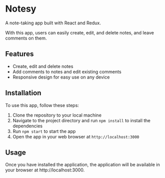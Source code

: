 # Notesy

A note-taking app built with React and Redux.

With this app, users can easily create, edit, and delete notes, and leave comments on them.

## Features

- Create, edit and delete notes
- Add comments to notes and edit existing comments
- Responsive design for easy use on any device

## Installation

To use this app, follow these steps:

1. Clone the repository to your local machine
2. Navigate to the project directory and run `npm install` to install the dependencies
3. Run `npm start` to start the app
4. Open the app in your web browser at `http://localhost:3000`

## Usage
Once you have installed the application, the application will be available in your browser at http://localhost:3000.
